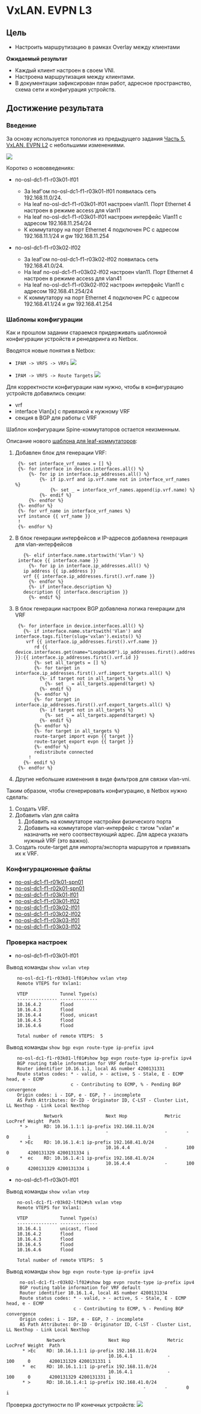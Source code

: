 # VxLAN. EVPN L3

## Цель

* Настроить маршрутизацию в рамках Overlay между клиентами

**Ожидаемый результат**
* Каждый клиент настроен в своем VNI.
* Настроена маршрутизация между клиентами.
* В документации зафиксирован план работ, адресное пространство, схема сети и конфигурация устройств.

## Достижение результата

### Введение
За основу используется топология из предыдущего задания [Часть 5. VxLAN. EVPN L2](https://github.com/anton-sap/otus-dc-network-design/tree/master/HW-5%20-%20VxLAN%20EVPN%20L2) с небольшими изменениями.

![](images/HW-6-map.png)

Коротко о нововведениях:
* no-osl-dc1-f1-r03k01-lf01
  * За leaf'ом no-osl-dc1-f1-r03k01-lf01 появилась сеть 192.168.11.0/24.
  * На leaf no-osl-dc1-f1-r03k01-lf01 настроен vlan11. Порт Ethernet 4 настроен в режиме access для vlan11
  * На leaf no-osl-dc1-f1-r03k01-lf01 настроен интерфейс Vlan11 с адресом 192.168.11.254/24
  * К коммутатору на порт Ethernet 4 подключен PC с адресом 192.168.11.1/24 и gw 192.168.11.254

* no-osl-dc1-f1-r03k02-lf02
    * За leaf'ом no-osl-dc1-f1-r03k02-lf02 появилась сеть 192.168.41.0/24.
    * На leaf no-osl-dc1-f1-r03k02-lf02 настроен vlan11. Порт Ethernet 4 настроен в режиме access для vlan41
    * На leaf no-osl-dc1-f1-r03k02-lf02 настроен интерфейс Vlan11 с адресом 192.168.41.254/24
    * К коммутатору на порт Ethernet 4 подключен PC с адресом 192.168.41.1/24 и gw 192.168.41.254

### Шаблоны конфигурации

Как и прошлом задании стараемся придерживать шаблонной конфигурации устройств и ренедеринга из Netbox.

Вводятся новые понятия в Netbox:
* `IPAM -> VRFS -> VRFs`
![](images/netbox_vrfs.png)

* `IPAM -> VRFS -> Route Targets`
![](images/netbox_route_targets.png)

Для корректности конфигурации нам нужно, чтобы в конфигурацию устройств добавились секции:
* vrf
* interface Vlan[x] с привязкой к нужному VRF
* секция в BGP для работы с VRF

Шаблон конфигурации Spine-коммутаторов остается неизменным.

Описание нового [шаблона для leaf-коммутаторов](files/hw6_netbox_leaf_bgp_template.jinja2):
1. Добавлен блок для генерации VRF:


        {%- set interface_vrf_names = [] %}
        {%- for interface in device.interfaces.all() %}
            {%- for ip in interface.ip_addresses.all() %}
                {%- if ip.vrf and ip.vrf.name not in interface_vrf_names %}
                    {%- set _ = interface_vrf_names.append(ip.vrf.name) %}
                {%- endif %}
            {%- endfor %}
        {%- endfor %}
        {%- for vrf_name in interface_vrf_names %}
        vrf instance {{ vrf_name }}
        !
        {%- endfor %}

2. В блок генерации интерфейсов и IP-адресов добавлена генерация для vlan-интерфейсов 


          {%- elif interface.name.startswith('Vlan') %}
        interface {{ interface.name }}
            {%- for ip in interface.ip_addresses.all() %}
          ip address {{ ip.address }}
          vrf {{ interface.ip_addresses.first().vrf.name }}
            {%- endfor %}
            {%- if interface.description %}
          description {{ interface.description }}
            {%- endif %}

3. В блок генерации настроек BGP добавлена логика генерации для VRF


        {%- for interface in device.interfaces.all() %}
          {%- if interface.name.startswith('Vlan') and interface.tags.filter(slug='vxlan').exists() %}
           vrf {{ interface.ip_addresses.first().vrf.name }}
              rd {{ device.interfaces.get(name="Loopback0").ip_addresses.first().address.ip }}:{{ interface.ip_addresses.first().vrf.id }}
              {%- set all_targets = [] %}
              {%- for target in interface.ip_addresses.first().vrf.import_targets.all() %}
                {%- if target not in all_targets %}
                  {%- set _ = all_targets.append(target) %}
                {%- endif %}
              {%- endfor %}
              {%- for target in interface.ip_addresses.first().vrf.export_targets.all() %}
                {%- if target not in all_targets %}
                  {%- set _ = all_targets.append(target) %}
                {%- endif %}
              {%- endfor %}
              {%- for target in all_targets %}
              route-target import evpn {{ target }}
              route-target export evpn {{ target }}
              {%- endfor %}
              redistribute connected
            !
          {%- endif %}
        {%- endfor %}

4. Другие небольшие изменения в виде фильтров для связки vlan-vni.

Таким образом, чтобы сгенерировать конфигурацию, в Netbox нужно сделать:
1. Создать VRF.
2. Добавить vlan для сайта
   1. Добавить на коммутаторе настройки физического порта
   2. Добавить на коммутаторе vlan-интерфейс с тэгом "vxlan" и назначить не него соотвествующий адрес. Для адреса указать нужный VRF (это важно).
3. Создать route-target для импорта/экспорта маршрутов и привязать их к VRF.

### Конфигурационные файлы

* [no-osl-dc1-f1-r01k01-spn01](files/configs/no-osl-dc1-f1-r01k01-spn01.txt)
* [no-osl-dc1-f1-r02k01-spn01](files/configs/no-osl-dc1-f1-r02k01-spn01.txt)
* [no-osl-dc1-f1-r03k01-lf01](files/configs/no-osl-dc1-f1-r03k01-lf01.txt)
* [no-osl-dc1-f1-r03k01-lf02](files/configs/no-osl-dc1-f1-r03k01-lf02.txt)
* [no-osl-dc1-f1-r03k02-lf01](files/configs/no-osl-dc1-f1-r03k02-lf01.txt)
* [no-osl-dc1-f1-r03k02-lf02](files/configs/no-osl-dc1-f1-r03k02-lf02.txt)
* [no-osl-dc1-f1-r03k03-lf01](files/configs/no-osl-dc1-f1-r03k03-lf01.txt)
* [no-osl-dc1-f1-r03k03-lf02](files/configs/no-osl-dc1-f1-r03k03-lf02.txt)


### Проверка настроек

* no-osl-dc1-f1-r03k01-lf01

Вывод команды `show vxlan vtep`

        no-osl-dc1-f1-r03k01-lf01#show vxlan vtep
        Remote VTEPS for Vxlan1:
        
        VTEP            Tunnel Type(s)
        --------------- --------------
        10.16.4.2       flood         
        10.16.4.3       flood         
        10.16.4.4       flood, unicast
        10.16.4.5       flood         
        10.16.4.6       flood
        
        Total number of remote VTEPS:  5

Вывод команды `show bgp evpn route-type ip-prefix ipv4`

        no-osl-dc1-f1-r03k01-lf01#show bgp evpn route-type ip-prefix ipv4
        BGP routing table information for VRF default
        Router identifier 10.16.1.1, local AS number 4200131331
        Route status codes: * - valid, > - active, S - Stale, E - ECMP head, e - ECMP
                            c - Contributing to ECMP, % - Pending BGP convergence
        Origin codes: i - IGP, e - EGP, ? - incomplete
        AS Path Attributes: Or-ID - Originator ID, C-LST - Cluster List, LL Nexthop - Link Local Nexthop
        
                  Network                Next Hop              Metric  LocPref Weight  Path
         * >      RD: 10.16.1.1:1 ip-prefix 192.168.11.0/24
                                         -                     -       -       0       i
         * >Ec    RD: 10.16.1.4:1 ip-prefix 192.168.41.0/24
                                         10.16.4.4             -       100     0       4200131329 4200131334 i
         *  ec    RD: 10.16.1.4:1 ip-prefix 192.168.41.0/24
                                         10.16.4.4             -       100     0       4200131329 4200131334 i

* no-osl-dc1-f1-r03k01-lf01

Вывод команды `show vxlan vtep`

        no-osl-dc1-f1-r03k02-lf02#sh vxlan vtep
        Remote VTEPS for Vxlan1:
        
        VTEP            Tunnel Type(s)
        --------------- --------------
        10.16.4.1       unicast, flood
        10.16.4.2       flood         
        10.16.4.3       flood         
        10.16.4.5       flood         
        10.16.4.6       flood         
        
        Total number of remote VTEPS:  5

Вывод команды `show bgp evpn route-type ip-prefix ipv4`

         no-osl-dc1-f1-r03k02-lf02#show bgp evpn route-type ip-prefix ipv4
         BGP routing table information for VRF default
         Router identifier 10.16.1.4, local AS number 4200131334
         Route status codes: * - valid, > - active, S - Stale, E - ECMP head, e - ECMP
                             c - Contributing to ECMP, % - Pending BGP convergence
         Origin codes: i - IGP, e - EGP, ? - incomplete
         AS Path Attributes: Or-ID - Originator ID, C-LST - Cluster List, LL Nexthop - Link Local Nexthop
         
                   Network                Next Hop              Metric  LocPref Weight  Path
          * >Ec    RD: 10.16.1.1:1 ip-prefix 192.168.11.0/24
                                          10.16.4.1             -       100     0       4200131329 4200131331 i
          *  ec    RD: 10.16.1.1:1 ip-prefix 192.168.11.0/24
                                          10.16.4.1             -       100     0       4200131329 4200131331 i
          * >      RD: 10.16.1.4:1 ip-prefix 192.168.41.0/24
                                 -                     -       -       0       i

Проверка доступности по IP конечных устройств:
![](images/client_ping.png)